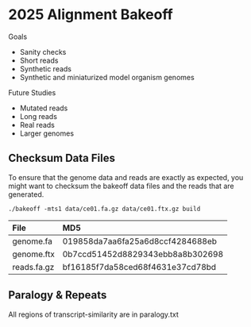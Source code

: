2025 Alignment Bakeoff
======================

Goals

- Sanity checks
- Short reads
- Synthetic reads
- Synthetic and miniaturized model organism genomes

Future Studies

- Mutated reads
- Long reads
- Real reads
- Larger genomes

## Checksum Data Files ##

To ensure that the genome data and reads are exactly as expected, you might
want to checksum the bakeoff data files and the reads that are generated.

```
./bakeoff -mts1 data/ce01.fa.gz data/ce01.ftx.gz build
```

| File        | MD5
|:------------|:---------------------------------
| genome.fa   | 019858da7aa6fa25a6d8ccf4284688eb
| genome.ftx  | 0b7ccd51452d8829343ebb8a8b302698
| reads.fa.gz | bf16185f7da58ced68f4631e37cd78bd


## Paralogy & Repeats ##

All regions of transcript-similarity are in paralogy.txt
